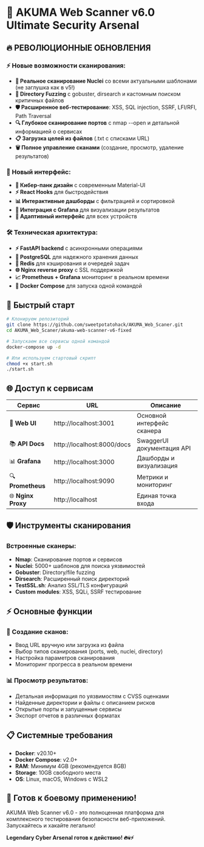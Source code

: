 # 🚀 AKUMA Web Scanner v6.0 Ultimate Security Arsenal

## 🔥 РЕВОЛЮЦИОННЫЕ ОБНОВЛЕНИЯ

### ⚡ Новые возможности сканирования:
- **🎯 Реальное сканирование Nuclei** со всеми актуальными шаблонами (не заглушка как в v5!)
- **📁 Directory Fuzzing** с gobuster, dirsearch и кастомным поиском критичных файлов
- **🛡️ Расширенное веб-тестирование**: XSS, SQL injection, SSRF, LFI/RFI, Path Traversal
- **🔍 Глубокое сканирование портов** с nmap --open и детальной информацией о сервисах
- **📋 Загрузка целей из файлов** (.txt с списками URL)
- **🗑️ Полное управление сканами** (создание, просмотр, удаление результатов)

### 🎨 Новый интерфейс:
- **🌟 Кибер-панк дизайн** с современным Material-UI
- **⚡ React Hooks** для быстродействия
- **📊 Интерактивные дашборды** с фильтрацией и сортировкой
- **🔗 Интеграция с Grafana** для визуализации результатов
- **📱 Адаптивный интерфейс** для всех устройств

### 🛠️ Техническая архитектура:
- **⚡ FastAPI backend** с асинхронными операциями
- **🐘 PostgreSQL** для надежного хранения данных  
- **🔴 Redis** для кэширования и очередей задач
- **🌐 Nginx reverse proxy** с SSL поддержкой
- **📈 Prometheus + Grafana** мониторинг в реальном времени
- **🐳 Docker Compose** для запуска одной командой

## 🚀 Быстрый старт

```bash
# Клонируем репозиторий
git clone https://github.com/sweetpotatohack/AKUMA_Web_Scaner.git
cd AKUMA_Web_Scaner/akuma-web-scanner-v6-fixed

# Запускаем все сервисы одной командой
docker-compose up -d

# Или используем стартовый скрипт
chmod +x start.sh
./start.sh
```

## 🌐 Доступ к сервисам

| Сервис | URL | Описание |
|--------|-----|----------|
| 🎯 **Web UI** | http://localhost:3001 | Основной интерфейс сканера |
| 📚 **API Docs** | http://localhost:8000/docs | SwaggerUI документация API |
| 📊 **Grafana** | http://localhost:3000 | Дашборды и визуализация |
| 🔍 **Prometheus** | http://localhost:9090 | Метрики и мониторинг |
| 🌐 **Nginx Proxy** | http://localhost | Единая точка входа |

## 🛡️ Инструменты сканирования

### Встроенные сканеры:
- **Nmap**: Сканирование портов и сервисов
- **Nuclei**: 5000+ шаблонов для поиска уязвимостей
- **Gobuster**: Directory/file fuzzing
- **Dirsearch**: Расширенный поиск директорий
- **TestSSL.sh**: Анализ SSL/TLS конфигураций
- **Custom modules**: XSS, SQLi, SSRF тестирование

## ⚡ Основные функции

### 🎯 Создание сканов:
- Ввод URL вручную или загрузка из файла
- Выбор типов сканирования (ports, web, nuclei, directory)
- Настройка параметров сканирования
- Мониторинг прогресса в реальном времени

### 📊 Просмотр результатов:
- Детальная информация по уязвимостям с CVSS оценками
- Найденные директории и файлы с описанием рисков
- Открытые порты и запущенные сервисы
- Экспорт отчетов в различных форматах

## 📋 Системные требования

- **Docker**: v20.10+
- **Docker Compose**: v2.0+
- **RAM**: Минимум 4GB (рекомендуется 8GB)
- **Storage**: 10GB свободного места
- **OS**: Linux, macOS, Windows с WSL2

## 🎉 Готов к боевому применению!

AKUMA Web Scanner v6.0 - это полноценная платформа для комплексного тестирования безопасности веб-приложений. Запускайтесь и хакайте легально! 

**Legendary Cyber Arsenal готов к действию! 🔥💀⚡**
